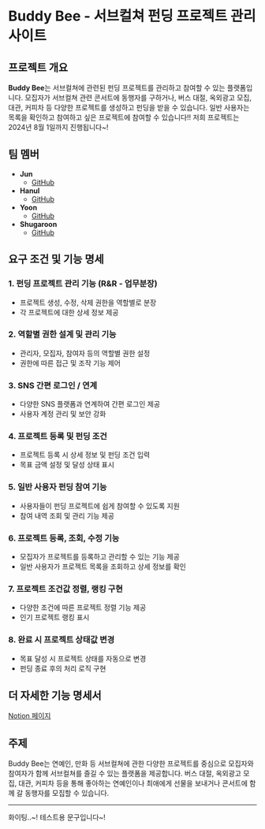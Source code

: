 # Buddy Bee - 서브컬쳐 펀딩 프로젝트 관리 사이트

## 프로젝트 개요

**Buddy Bee**는 서브컬쳐에 관련된 펀딩 프로젝트를 관리하고 참여할 수 있는 플랫폼입니다. 모집자가 서브컬쳐 관련 콘서트에 동행자를 구하거나, 버스 대절, 옥외광고 모집, 대관, 커피차 등 다양한 프로젝트를 생성하고 펀딩을 받을 수 있습니다. 일반 사용자는 목록을 확인하고 참여하고 싶은 프로젝트에 참여할 수 있습니다!!
저희 프로젝트는 2024년 8월 1일까지 진행됩니다~!

## 팀 멤버

- **Jun**
  - [GitHub](https://github.com/jun1378527)
- **Hanul**
  - [GitHub](https://github.com/shircorgi)
- **Yoon**
  - [GitHub](https://github.com/yoon-arc)
- **Shugaroon**
  - [GitHub](https://github.com/Shugaroon)

## 요구 조건 및 기능 명세

### 1. 펀딩 프로젝트 관리 기능 (R&R - 업무분장)

- 프로젝트 생성, 수정, 삭제 권한을 역할별로 분장
- 각 프로젝트에 대한 상세 정보 제공

### 2. 역할별 권한 설계 및 관리 기능

- 관리자, 모집자, 참여자 등의 역할별 권한 설정
- 권한에 따른 접근 및 조작 기능 제어

### 3. SNS 간편 로그인 / 연계

- 다양한 SNS 플랫폼과 연계하여 간편 로그인 제공
- 사용자 계정 관리 및 보안 강화

### 4. 프로젝트 등록 및 펀딩 조건

- 프로젝트 등록 시 상세 정보 및 펀딩 조건 입력
- 목표 금액 설정 및 달성 상태 표시

### 5. 일반 사용자 펀딩 참여 기능

- 사용자들이 펀딩 프로젝트에 쉽게 참여할 수 있도록 지원
- 참여 내역 조회 및 관리 기능 제공

### 6. 프로젝트 등록, 조회, 수정 기능

- 모집자가 프로젝트를 등록하고 관리할 수 있는 기능 제공
- 일반 사용자가 프로젝트 목록을 조회하고 상세 정보를 확인

### 7. 프로젝트 조건값 정렬, 랭킹 구현

- 다양한 조건에 따른 프로젝트 정렬 기능 제공
- 인기 프로젝트 랭킹 표시

### 8. 완료 시 프로젝트 상태값 변경

- 목표 달성 시 프로젝트 상태를 자동으로 변경
- 펀딩 종료 후의 처리 로직 구현

## 더 자세한 기능 명세서

[Notion 페이지](https://www.notion.so/72e2cddac15c4c0ab688f08d3f7cd529)

## 주제

Buddy Bee는 연예인, 만화 등 서브컬쳐에 관한 다양한 프로젝트를 중심으로 모집자와 참여자가 함께 서브컬쳐를 즐길 수 있는 플랫폼을 제공합니다. 버스 대절, 옥외광고 모집, 대관, 커피차 등을 통해 좋아하는 연예인이나 최애에게 선물을 보내거나 콘서트에 함께 갈 동행자를 모집할 수 있습니다.

---

화이팅..~!
테스트용 문구입니다~!
